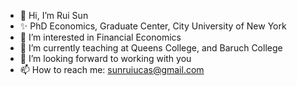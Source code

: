 - 👋 Hi, I’m Rui Sun
- ✨ PhD Economics, Graduate Center, City University of New York
- 👀 I’m interested in Financial Economics
- 🌱 I’m currently teaching at Queens College, and Baruch College
- 💞️ I’m looking forward to working with you
- 📫 How to reach me: sunruiucas@gmail.com

<!---
everyday6407/everyday6407 is a ✨ special ✨ repository because its `README.md` (this file) appears on your GitHub profile.
You can click the Preview link to take a look at your changes.
--->
